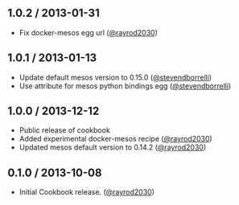 ## 1.0.2 / 2013-01-31

* Fix docker-mesos egg url ([@rayrod2030][])

## 1.0.1 / 2013-01-13

* Update default mesos version to 0.15.0 ([@stevendborrelli][])
* Use attribute for mesos python bindings egg ([@stevendborrelli][])

## 1.0.0 / 2013-12-12

* Public release of cookbook
* Added experimental docker-mesos recipe ([@rayrod2030][])
* Updated mesos default version to 0.14.2 ([@rayrod2030][])

## 0.1.0 / 2013-10-08

* Initial Cookbook release. ([@rayrod2030][])

[@rayrod2030]: https://github.com/rayrod2030
[@stevendborrelli]: https://github.com/stevendborrelli
